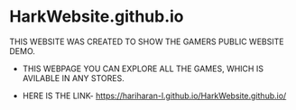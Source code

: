 # HarkWebsite.github.io
 THIS WEBSITE WAS CREATED TO SHOW THE GAMERS PUBLIC WEBSITE DEMO.
 
* THIS WEBPAGE YOU CAN EXPLORE ALL THE GAMES, WHICH IS AVILABLE IN ANY STORES.
     
* HERE IS THE LINK- https://hariharan-l.github.io/HarkWebsite.github.io/

